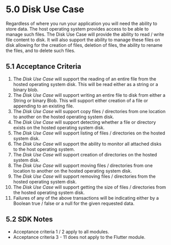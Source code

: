 # 5.0 Disk Use Case

Regardless of where you run your application you will need the ability to store data. The host operating system provides access to be able to manage such files. The Disk Use Case will provide the ability to read / write file content to disk. It will also support the ability to manage these files on disk allowing for the creation of files, deletion of files, the ability to rename the files, and to delete such files.

## 5.1 Acceptance Criteria

1. The *Disk Use Case* will support the reading of an entire file from the hosted operating system disk. This will be read either as a string or a binary blob.
2. The *Disk Use Case* will support writing an entire file to disk from either a String or binary Blob. This will support either creation of a file or appending to an existing file.
3. The *Disk Use Case* will support copy files / directories from one location to another on the hosted operating system disk.
4. The *Disk Use Case* will support detecting whether a file or directory exists on the hosted operating system disk.
5. The *Disk Use Case* will support listing of files / directories on the hosted system disk.
6. The *Disk Use Case* will support the ability to monitor all attached disks to the host operating system.
7. The *Disk Use Case* will support creation of directories on the hosted system disk.
8. The *Disk Use Case* will support moving files / directories from one location to another on the hosted operating system disk.
9. The *Disk Use Case* will support removing files / directories from the hosted operating system disk.
10. The *Disk Use Case* will support getting the size of files / directories from the hosted operating system disk.
11. Failures of any of the above transactions will be indicating either by a Boolean true / false or a null for the given requested data.

## 5.2 SDK Notes

- Acceptance criteria 1 / 2 apply to all modules.
- Acceptance criteria 3 - 11 does not apply to the Flutter module.

